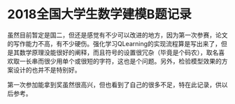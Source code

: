 # 2018全国大学生数学建模B题记录

虽然目前暂定是国二，但还是感觉有不少可以改进的地方，因为第一次参赛，论文的写作能力不高，有不少硬伤。强化学习QLearning的实现流程算是写出来了，但是其数学原理没能很好的阐释，而且符号的设置很冗杂（毕竟是个码农），取名喜欢取一长串而很少用单个或很短的字符，这也是个问题。另外，检验模型效果的方案设计的也并不是特别好。

第一次参加能拿到奖虽然很高兴，但也看到了自己的很多不足，特在此记录，供以后参考。